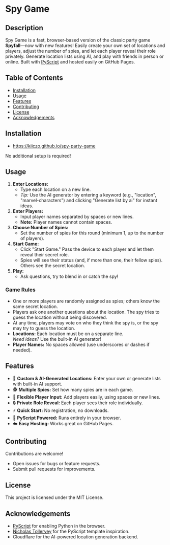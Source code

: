 # Spy Game

## Description

Spy Game is a fast, browser-based version of the classic party game **Spyfall**—now with new features! Easily create your own set of locations and players, adjust the number of spies, and let each player reveal their role privately. Generate location lists using AI, and play with friends in person or online. Built with [PyScript](https://pyscript.net/) and hosted easily on GitHub Pages.

## Table of Contents

- [Installation](#installation)
- [Usage](#usage)
- [Features](#features)
- [Contributing](#contributing)
- [License](#license)
- [Acknowledgements](#acknowledgements)

## Installation

- https://kiiczo.github.io/spy-party-game

No additional setup is required!

## Usage

1. **Enter Locations:**  
   - Type each location on a new line.  
   - *Tip:* Use the AI generator by entering a keyword (e.g., "location", "marvel-characters") and clicking "Generate list by ai" for instant ideas.
2. **Enter Players:**  
   - Input player names separated by spaces or new lines.  
   - **Note:** Player names cannot contain spaces.
3. **Choose Number of Spies:**  
   - Set the number of spies for this round (minimum 1, up to the number of players).
4. **Start Game:**  
   - Click "Start Game." Pass the device to each player and let them reveal their secret role.
   - Spies will see their status (and, if more than one, their fellow spies). Others see the secret location.
5. **Play:**  
   - Ask questions, try to blend in or catch the spy!

### Game Rules

- One or more players are randomly assigned as spies; others know the same secret location.
- Players ask one another questions about the location. The spy tries to guess the location without being discovered.
- At any time, players may vote on who they think the spy is, or the spy may try to guess the location.
- **Locations:** Each location must be on a separate line.  
  *Need ideas?* Use the built-in AI generator!
- **Player Names:** No spaces allowed (use underscores or dashes if needed).

## Features

- 🎲 **Custom & AI-Generated Locations:** Enter your own or generate lists with built-in AI support.
- 🕵️ **Multiple Spies:** Set how many spies are in each game.
- 👥 **Flexible Player Input:** Add players easily, using spaces or new lines.
- 🔒 **Private Role Reveal:** Each player sees their role individually.
- ⚡ **Quick Start:** No registration, no downloads.
- 🐍 **PyScript Powered:** Runs entirely in your browser.
- ☁️ **Easy Hosting:** Works great on GitHub Pages.

## Contributing

Contributions are welcome!  
- Open issues for bugs or feature requests.
- Submit pull requests for improvements.

## License

This project is licensed under the MIT License.

## Acknowledgements

- [PyScript](https://pyscript.net/) for enabling Python in the browser.
- [Nicholas Tollervey](https://github.com/ntoll) for the PyScript template inspiration. 
- Cloudflare for the AI-powered location generation backend.
